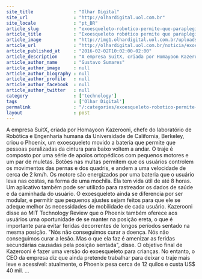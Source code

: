 ```yaml
---
site_title               : "Olhar Digital"
site_url                 : "http://olhardigital.uol.com.br"
site_locale              : "pt_BR"
article_slug             : "exoesqueleto-robotico-permite-que-paraplegicos-voltem-a-andar"
article_title            : "Exoesqueleto robótico permite que paraplégicos voltem a andar"
article_image            : "http://img1.olhardigital.uol.com.br/uploads/acervo_imagens/2016/02/20160202104538_660_420.jpg"
article_url              : "http://olhardigital.uol.com.br/noticia/exoesqueleto-robotico-permite-que-paraplegicos-voltem-a-andar/54839"
article_published_at     : "2016-02-02T10:02:00-02:00"
article_description      : "A empresa SuitX, criada por Homayoon Kazerooni, chefe do laboratório de Robótica e Engenharia humana da Universidade de California, Berkeley, criou o Phoenix, um exoesqueleto movido a bateria que permite que pessoas paralizadas da cintura para baixo voltem a andar. O traje é composto por uma série de apoios ortopédicos com pequenos motores e um par de muletas. Botões nas multas permitem que os usuários controlem os movimentos das pernas e dos quadris, e andem a uma velocidade de cerca de 2 km/h. Os motore são energizados por uma bateria que o usuário leva nas costas, na forma de uma mochila. Ela tem vida útil de até 8 horas. Um aplicativo também pode ser utilizdo para rastreador os dados de saúde e da caminhada do usuário. O exoesqueleto ainda se diferencia por ser modular, e permitir que pequenos ajustes sejam feitos para que ele se adeque melhor às necessidades de mobilidade de cada usuário. Kazerooni disse ao MIT Technology Review que o Phoenix também oferece aos usuários uma oportunidade de se manter na posição ereta, o que é importante para evitar feridas decorrentes de longos períodos sentado na mesma posição. 'Nós não conseguimos curar a doença. Nós não conseguimos curar a lesão. Mas o que ela faz é amenizar as feridas secundárias causadas pela posição sentada', disse. O objetivo final de Kazerooni é fazer uma versão do exoesqueleto para crianças. No entanto, o CEO da empresa diz que ainda pretende trabalhar para deixar o traje mais leve e acessível: atualmente, o Phoenix pesa cerca de 12 quilos e custa US$ 40 mil. ..."
article_author_name      : "Gustavo Sumares"
article_author_image     : null
article_author_biography : null
article_author_profile   : null
article_author_facebook  : null
article_author_twitter   : null
category                 : ['technology']
tags                     : ['Olhar Digital']
permalink                : "/:categories/exoesqueleto-robotico-permite-que-paraplegicos-voltem-a-andar/"
layout                   : post
---
```


A empresa SuitX, criada por Homayoon Kazerooni, chefe do laboratório de Robótica e Engenharia humana da Universidade de California, Berkeley, criou o Phoenix, um exoesqueleto movido a bateria que permite que pessoas paralizadas da cintura para baixo voltem a andar. O traje é composto por uma série de apoios ortopédicos com pequenos motores e um par de muletas. Botões nas multas permitem que os usuários controlem os movimentos das pernas e dos quadris, e andem a uma velocidade de cerca de 2 km/h. Os motore são energizados por uma bateria que o usuário leva nas costas, na forma de uma mochila. Ela tem vida útil de até 8 horas. Um aplicativo também pode ser utilizdo para rastreador os dados de saúde e da caminhada do usuário. O exoesqueleto ainda se diferencia por ser modular, e permitir que pequenos ajustes sejam feitos para que ele se adeque melhor às necessidades de mobilidade de cada usuário. Kazerooni disse ao MIT Technology Review que o Phoenix também oferece aos usuários uma oportunidade de se manter na posição ereta, o que é importante para evitar feridas decorrentes de longos períodos sentado na mesma posição. "Nós não conseguimos curar a doença. Nós não conseguimos curar a lesão. Mas o que ela faz é amenizar as feridas secundárias causadas pela posição sentada", disse. O objetivo final de Kazerooni é fazer uma versão do exoesqueleto para crianças. No entanto, o CEO da empresa diz que ainda pretende trabalhar para deixar o traje mais leve e acessível: atualmente, o Phoenix pesa cerca de 12 quilos e custa US$ 40 mil. ...
